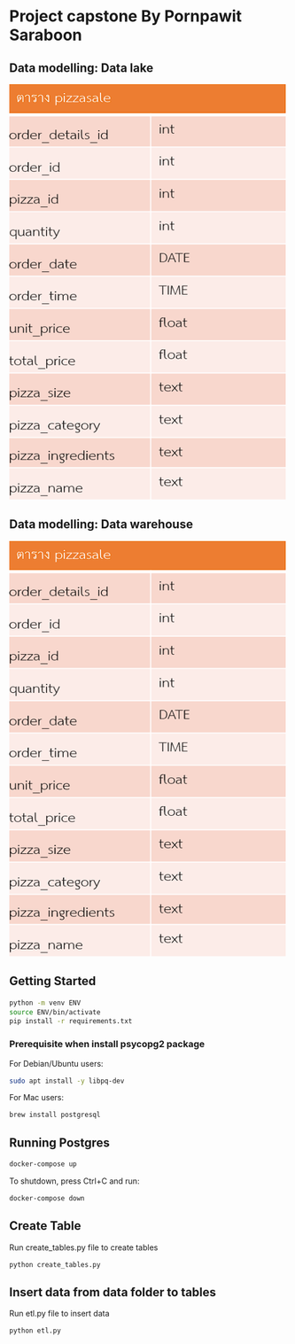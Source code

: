 # Project capstone By Pornpawit Saraboon


## Data modelling: Data lake
<img src="https://github.com/PornpawitSrSWU/swu-ds525/blob/main/final-capstone-project/Pic/datalake.png" height="750" width="500" >

## Data modelling: Data warehouse
<img src="https://github.com/PornpawitSrSWU/swu-ds525/blob/main/final-capstone-project/Pic/datalake.png" height="750" width="500" >

## Getting Started

```sh
python -m venv ENV
source ENV/bin/activate
pip install -r requirements.txt
```

### Prerequisite when install psycopg2 package

For Debian/Ubuntu users:

```sh
sudo apt install -y libpq-dev
```

For Mac users:

```sh
brew install postgresql
```

## Running Postgres

```sh
docker-compose up
```

To shutdown, press Ctrl+C and run:

```sh
docker-compose down
```
## Create Table

Run create_tables.py file to create tables

```sh
python create_tables.py
```
## Insert data from data folder to tables

Run etl.py file to insert data

```sh
python etl.py
```